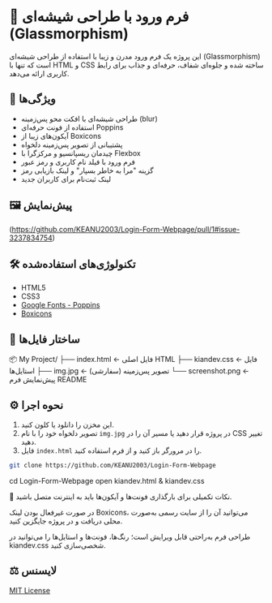 # 💎 فرم ورود با طراحی شیشه‌ای (Glassmorphism)

این پروژه یک فرم ورود مدرن و زیبا با استفاده از طراحی شیشه‌ای (Glassmorphism) است که تنها با HTML و CSS ساخته شده و جلوه‌ای شفاف، حرفه‌ای و جذاب برای رابط کاربری ارائه می‌دهد.

## 🚀 ویژگی‌ها

- طراحی شیشه‌ای با افکت محو پس‌زمینه (blur)
- استفاده از فونت حرفه‌ای Poppins
- آیکون‌های زیبا از Boxicons
- پشتیبانی از تصویر پس‌زمینه دلخواه
- چیدمان ریسپانسیو و مرکزگرا با Flexbox
- فرم ورود با فیلد نام کاربری و رمز عبور
- گزینه "مرا به خاطر بسپار" و لینک بازیابی رمز
- لینک ثبت‌نام برای کاربران جدید

## 🖼️ پیش‌نمایش

(https://github.com/KEANU2003/Login-Form-Webpage/pull/1#issue-3237834754)

## 🛠️ تکنولوژی‌های استفاده‌شده

- HTML5
- CSS3
- [Google Fonts - Poppins](https://fonts.google.com/specimen/Poppins)
- [Boxicons](https://boxicons.com/)

## 📁 ساختار فایل‌ها
📦 My Project/
├── index.html ← فایل اصلی HTML
├── kiandev.css ← فایل استایل‌ها
├── img.jpg ← تصویر پس‌زمینه (سفارشی)
└── screenshot.png ← پیش‌نمایش فرم  README



## ⚙️ نحوه اجرا

1. این مخزن را دانلود یا کلون کنید.
2. تصویر دلخواه خود را با نام `img.jpg` در پروژه قرار دهید یا مسیر آن را در CSS تغییر دهید.
3. فایل `index.html` را در مرورگر باز کنید و از فرم استفاده کنید.

```bash
git clone https://github.com/KEANU2003/Login-Form-Webpage
```
cd Login-Form-Webpage
open kiandev.html & kiandev.css

📌 نکات تکمیلی
برای بارگذاری فونت‌ها و آیکون‌ها باید به اینترنت متصل باشید.

در صورت غیرفعال بودن لینک Boxicons، می‌توانید آن را از سایت رسمی به‌صورت محلی دریافت و در پروژه جایگزین کنید.

طراحی فرم به‌راحتی قابل ویرایش است؛ رنگ‌ها، فونت‌ها و استایل‌ها را می‌توانید در kiandev.css شخصی‌سازی کنید.

## ⚖️ لایسنس
[MIT License]()
